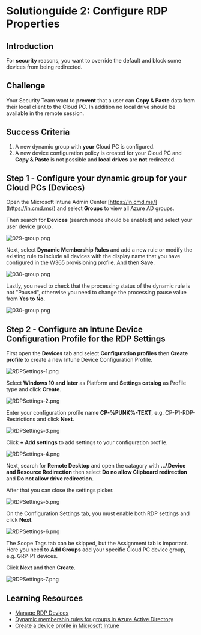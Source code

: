 # Solutionguide 2: Configure RDP Properties

## Introduction

For **security** reasons, you want to override the default and block some devices from being redirected.

## Challenge

Your Security Team want to **prevent** that a user can **Copy & Paste** data from their local client to the Cloud PC.
In addition no local drive should be available in the remote session.

## Success Criteria

1. A new dynamic group with **your** Cloud PC is configured.
2. A new device configuration policy is created for your Cloud PC and **Copy & Paste** is not possible and **local drives** are **not** redirected.

## Step 1 - Configure your dynamic group for your Cloud PCs (Devices)

Open the Microsoft Intune Admin Center [https://in.cmd.ms/](https://in.cmd.ms/) and select **Groups** to view all Azure AD groups. 

Then search for **Devices** (search mode should be enabled) and select your user device group.

![029-group.png](../../Images/SolutionGuide/029-group.png)

Next, select **Dynamic Membership Rules** and add a new rule or modify the existing rule to include all devices with the display name that you have configured in the W365 provisioning profile. And then **Save**. 

![030-group.png](../../Images/SolutionGuide/030-group.png)

Lastly, you need to check that the processing status of the dynamic rule is not "Paused", otherwise you need to change the processing pause value from **Yes to No**.

![030-group.png](../../Images/SolutionGuide/031-group.png)

## Step 2 - Configure an Intune Device Configuration Profile for the RDP Settings

First open the **Devices** tab and select **Configuration profiles** then **Create profile** to create a new Intune Device Configuration Profile.

![RDPSettings-1.png](../../Images/SolutionGuide/W365/02-RDPSettings-1.png)

Select **Windows 10 and later** as Platform and **Settings catalog** as Profile type and click **Create**.

![RDPSettings-2.png](../../Images/SolutionGuide/W365/02-RDPSettings-2.png)

Enter your configuration profile name **CP-%PUNK%-TEXT**, e.g. CP-P1-RDP-Restrictions and click **Next**.

![RDPSettings-3.png](../../Images/SolutionGuide/W365/02-RDPSettings-3.png)

Click **+ Add settings** to add settings to your configuration profile. 

![RDPSettings-4.png](../../Images/SolutionGuide/W365/02-RDPSettings-4.png)

Next, search for **Remote Desktop** and open the catagory with **...\Device and Resource Redirection** then select **Do no allow Clipboard redirection** and **Do not allow drive redirection**.

After that you can close the settings picker.

![RDPSettings-5.png](../../Images/SolutionGuide/W365/02-RDPSettings-5.png)

On the Configuration Settings tab, you must enable both RDP settings and click **Next**.

![RDPSettings-6.png](../../Images/SolutionGuide/W365/02-RDPSettings-6.png)

The Scope Tags tab can be skipped, but the Assignment tab is important. Here you need to **Add Groups** add your specific Cloud PC device group, e.g. GRP-P1 devices.

Click **Next** and then **Create**.

![RDPSettings-7.png](../../Images/SolutionGuide/W365/02-RDPSettings-7.png)
## Learning Resources
- [Manage RDP Devices](https://learn.microsoft.com/en-us/windows-365/enterprise/manage-rdp-device-redirections)
- [Dynamic membership rules for groups in Azure Active Directory](https://learn.microsoft.com/en-us/azure/active-directory/enterprise-users/groups-dynamic-membership)
- [Create a device profile in Microsoft Intune](https://learn.microsoft.com/en-us/mem/intune/configuration/device-profile-create)